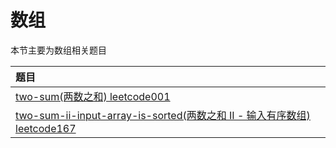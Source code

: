 # 数组

本节主要为数组相关题目

|题目|
| :------ |
| [two-sum(两数之和) leetcode001 ](./twosum/)|
| [two-sum-ii-input-array-is-sorted(两数之和 II - 输入有序数组) leetcode167 ](./twosumiiinputarrayissorted/)|


